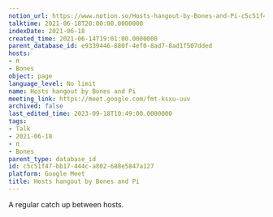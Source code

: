 ```yaml
---
notion_url: https://www.notion.so/Hosts-hangout-by-Bones-and-Pi-c5c51f47bb17444ca802688e5847a127
talktime: 2021-06-18T20:00:00.0000000
indexDate: 2021-06-18
created_time: 2021-06-14T19:01:00.0000000
parent_database_id: e9339446-880f-4ef0-8ad7-8ad1f507dded
hosts:
- π
- Bones
object: page
language_level: No limit
name: Hosts hangout by Bones and Pi
meeting_link: https://meet.google.com/fmt-ksxu-uuv
archived: false
last_edited_time: 2023-09-18T10:49:00.0000000
tags:
- Talk
- 2021-06-18
- π
- Bones
parent_type: database_id
id: c5c51f47-bb17-444c-a802-688e5847a127
platform: Google Meet
title: Hosts hangout by Bones and Pi
---
```


A regular catch up between hosts.


